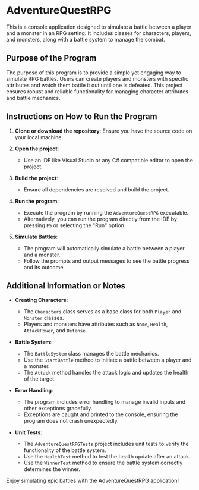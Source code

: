 # AdventureQuestRPG

This is a console application designed to simulate a battle between a player and a monster in an RPG setting. It includes classes for characters, players, and monsters, along with a battle system to manage the combat.

## Purpose of the Program

The purpose of this program is to provide a simple yet engaging way to simulate RPG battles. Users can create players and monsters with specific attributes and watch them battle it out until one is defeated. This project ensures robust and reliable functionality for managing character attributes and battle mechanics.

## Instructions on How to Run the Program

1. **Clone or download the repository**: Ensure you have the source code on your local machine.

2. **Open the project**:
   - Use an IDE like Visual Studio or any C# compatible editor to open the project.

3. **Build the project**:
   - Ensure all dependencies are resolved and build the project.

4. **Run the program**:
   - Execute the program by running the `AdventureQuestRPG` executable.
   - Alternatively, you can run the program directly from the IDE by pressing `F5` or selecting the "Run" option.

5. **Simulate Battles**:
   - The program will automatically simulate a battle between a player and a monster.
   - Follow the prompts and output messages to see the battle progress and its outcome.

## Additional Information or Notes

- **Creating Characters**:
  - The `Characters` class serves as a base class for both `Player` and `Monster` classes.
  - Players and monsters have attributes such as `Name`, `Health`, `AttackPower`, and `Defense`.

- **Battle System**:
  - The `BattleSystem` class manages the battle mechanics.
  - Use the `StartBattle` method to initiate a battle between a player and a monster.
  - The `Attack` method handles the attack logic and updates the health of the target.

- **Error Handling**:
  - The program includes error handling to manage invalid inputs and other exceptions gracefully.
  - Exceptions are caught and printed to the console, ensuring the program does not crash unexpectedly.

- **Unit Tests**:
  - The `AdventureQuestRPGTests` project includes unit tests to verify the functionality of the battle system.
  - Use the `HealthTest` method to test the health update after an attack.
  - Use the `WinnerTest` method to ensure the battle system correctly determines the winner.

Enjoy simulating epic battles with the AdventureQuestRPG application!
